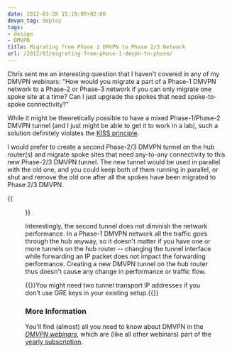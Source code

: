 ```yaml
---
date: 2012-03-28 15:19:00+02:00
dmvpn_tag: deploy
tags:
- design
- DMVPN
title: Migrating from Phase 1 DMVPN to Phase 2/3 Network
url: /2012/03/migrating-from-phase-1-dmvpn-to-phase/
---
```

Chris sent me an interesting question that I haven't covered in any of my DMVPN webinars: "How would you migrate a part of a Phase-1 DMVPN network to a Phase-2 or Phase-3 network if you can only migrate one spoke site at a time? Can I just upgrade the spokes that need spoke-to-spoke connectivity?"

While it might be theoretically possible to have a mixed Phase-1/Phase-2 DMVPN tunnel (and I just might be able to get it to work in a lab), such a solution definitely violates the [KISS principle](http://en.wikipedia.org/wiki/KISS_principle).
<!--more-->
I would prefer to create a second Phase-2/3 DMVPN tunnel on the hub router(s) and migrate spoke sites that need any-to-any connectivity to this new Phase-2/3 DMVPN tunnel. The new tunnel would be used in parallel with the old one, and you could keep both of them running in parallel, or shut and remove the old one after all the spokes have been migrated to Phase 2/3 DMVPN.

{{<figure src="http://upload.wikimedia.org/wikipedia/commons/thumb/2/2b/Waders_in_flight_Roebuck_Bay.jpg/800px-Waders_in_flight_Roebuck_Bay.jpg" caption="Unfortunately you can\'t migrate DMVPN spokes in flocks">}}

Interestingly, the second tunnel does not diminish the network performance. In a Phase-1 DMVPN network all the traffic goes through the hub anyway, so it doesn't matter if you have one or more tunnels on the hub router -- changing the tunnel interface while forwarding an IP packet does not impact the forwarding performance. Creating a new DMVPN tunnel on the hub router thus doesn't cause any change in performance or traffic flow.

{{<note warn>}}You might need two tunnel transport IP addresses if you don't use GRE keys in your existing setup.{{</note>}}

### More Information

You'll find (almost) all you need to know about DMVPN in the [*DMVPN webinars*](http://www.ipspace.net/DMVPN_trilogy), which are (like all other webinars) part of the [yearly subscription](http://www.ipspace.net/Subscription).
